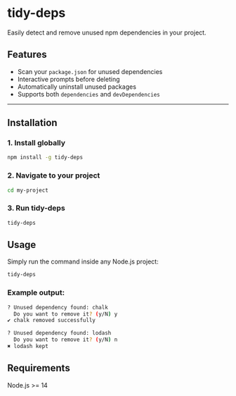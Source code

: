 # tidy-deps

Easily detect and remove unused npm dependencies in your project.

##  Features
- Scan your `package.json` for unused dependencies
- Interactive prompts before deleting
- Automatically uninstall unused packages
- Supports both `dependencies` and `devDependencies`

---

##  Installation

### 1. Install globally
```bash
npm install -g tidy-deps
```
### 2. Navigate to your project
```bash
cd my-project
```

### 3. Run tidy-deps
```bash
tidy-deps
```

## Usage
Simply run the command inside any Node.js project:
```bash
tidy-deps
```

### Example output:
```bash
? Unused dependency found: chalk
  Do you want to remove it? (y/N) y
✔ chalk removed successfully

? Unused dependency found: lodash
  Do you want to remove it? (y/N) n
✖ lodash kept
```

## Requirements
Node.js >= 14

